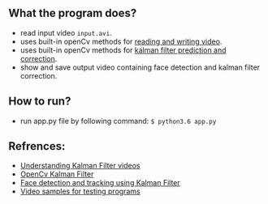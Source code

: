 What the program does?
-----------------------
* read input video `input.avi`.
* uses built-in openCv methods for [reading and writing video](https://www.learnopencv.com/read-write-and-display-a-video-using-opencv-cpp-python/).
* uses built-in openCv methods for [kalman filter prediction and correction](http://answers.opencv.org/question/82128/kalman-filter-with-haar-face-detection/).
* show and save output video containing face detection and kalman filter correction.

How to run?
-----------
* run app.py file by following command: `$ python3.6 app.py`

Refrences:
----------
* [Understanding Kalman Filter videos](https://www.mathworks.com/videos/series/understanding-kalman-filters.html)
* [OpenCv Kalman Filter](https://docs.opencv.org/3.4/dd/d6a/classcv_1_1KalmanFilter.html#a0657173e411acbf40d2d3c6b46e03b19)
* [Face detection and tracking using Kalman Filter](https://github.com/dineshbalani/Face-Detection-And-Tracking)
* [Video samples for testing programs](http://www.videorecognition.com/db/video/faces/cvglab/)